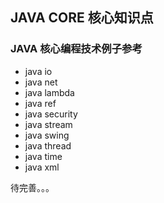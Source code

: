 ## JAVA CORE 核心知识点
### JAVA  核心编程技术例子参考
* java io
* java net
* java lambda
* java ref
* java security
* java stream
* java swing
* java thread
* java time
* java xml

待完善。。。